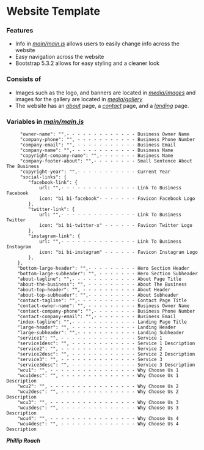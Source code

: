 # Website Template
### Features
* Info in <a href="main/main.js">*main/main.js*</a> allows users to easily change info across the website
* Easy navigation across the website
* Bootstrap 5.3.2 allows for easy styling and a cleaner look

### Consists of
* Images such as the logo, and banners are located in <a href="media/images">*media/images*</a> and images for the gallery are located in <a href="media/gallery">*media/gallery*</a>
* The website has an <a href="about">*about*</a> page, a <a href="contact">*contact*</a> page, and a <a href="">*landing*</a> page.

### Variables in <a href="main/main.js">*main/main.js*</a>

```
     "owner-name": "",- - - - - - - - - - - - - Business Owner Name
     "company-phone": "", - - - - - - - - - - - Business Phone Number
     "company-email": "", - - - - - - - - - - - Business Email
     "company-name": "",- - - - - - - - - - - - Business Name
     "copyright-company-name": "",- - - - - - - Business Name
     "company-footer-about": "",- - - - - - - - Small Sentence About The Business
     "copyright-year": "",- - - - - - - - - - - Current Year
     "social-links": {
        "facebook-link": {
            url: "",- - - - - - - - - - - - - - Link To Business Facebook
            icon: "bi bi-facebook"- - - - - - - Favicon Facebook Logo
        },
        "twitter-link": {
            url: "",- - - - - - - - - - - - - - Link To Business Twitter
            icon: "bi bi-twitter-x" - - - - - - Favicon Twitter Logo
        },
        "instagram-link": {
            url: "",- - - - - - - - - - - - - - Link To Business Instagram
            icon: "bi bi-instagram" - - - - - - Favicon Instagram Logo
        },
    },
    "bottom-large-header": "",- - - - - - - - - Hero Section Header
    "bottom-large-subheader": "", - - - - - - - Hero Section Subheader
    "about-tagline": "",- - - - - - - - - - - - About Page Title
    "about-the-business": "", - - - - - - - - - About The Business
    "about-top-header": "", - - - - - - - - - - About Header
    "about-top-subheader": "",- - - - - - - - - About Subheader
    "contact-tagline": "",- - - - - - - - - - - Contact Page Title
    "contact-owner-name": "", - - - - - - - - - Business Owner Name
    "contact-company-phone": "",- - - - - - - - Business Phone Number
    "contact-company-email": "",- - - - - - - - Business Email
    "index-tagline": "",- - - - - - - - - - - - Landing Page Title
    "large-header": "", - - - - - - - - - - - - Landing Header
    "large-subheader": "",- - - - - - - - - - - Landing Subheader
    "service1": "", - - - - - - - - - - - - - - Service 1
    "service1desc": "", - - - - - - - - - - - - Service 1 Description
    "service2": "", - - - - - - - - - - - - - - Service 2
    "service2desc": "", - - - - - - - - - - - - Service 2 Description
    "service3": "", - - - - - - - - - - - - - - Service 3
    "service3desc": "", - - - - - - - - - - - - Service 3 Description
    "wcu1": "", - - - - - - - - - - - - - - - - Why Choose Us 1
    "wcu1desc": "", - - - - - - - - - - - - - - Why Choose Us 1 Description
    "wcu2": "", - - - - - - - - - - - - - - - - Why Choose Us 2
    "wcu2desc": "", - - - - - - - - - - - - - - Why Choose Us 2 Description
    "wcu3": "", - - - - - - - - - - - - - - - - Why Choose Us 3
    "wcu3desc": "", - - - - - - - - - - - - - - Why Choose Us 3 Description
    "wcu4": "", - - - - - - - - - - - - - - - - Why Choose Us 4
    "wcu4desc": "", - - - - - - - - - - - - - - Why Choose Us 4 Description
```
***Phillip Roach***
